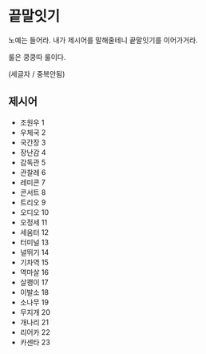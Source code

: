 # 끝말잇기

노예는 들어라. 내가 제시어를 말해줄테니 끝말잇기를 이어가거라.

룰은 쿵쿵따 룰이다.

(세글자 / 중복안됨)



## 제시어

- 조원우 1
- 우체국 2
- 국간장 3
- 장난감 4
- 감독관 5
- 관찰레 6
- 레미콘  7
- 콘서트 8 
- 트리오 9
- 오디오 10
- 오정세 11
- 세움터 12
- 터미널 13
- 널뛰기 14
- 기차역 15
- 역마살 16
- 살쾡이 17
- 이발소 18
- 소나무 19
- 무지개 20
- 개나리 21
- 리어카 22
- 카센타 23

